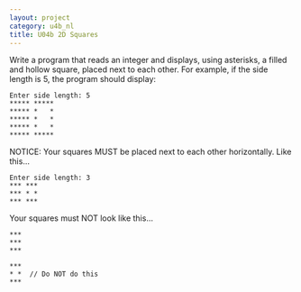 ```yaml
---
layout: project
category: u4b_nl
title: U04b 2D Squares
---
```


  
Write a program that reads an integer and displays, using asterisks, a filled and hollow square, placed next to each other. For example, if the side length is 5, the program should display:

```
Enter side length: 5
***** *****
***** *   *
***** *   *
***** *   *
***** *****
```

NOTICE: Your squares MUST be placed next to each other horizontally. Like this...
```
Enter side length: 3
*** ***
*** * *
*** ***
```
Your squares must NOT look like this...
```
***
***  
***

***
* *  // Do NOT do this
***
```